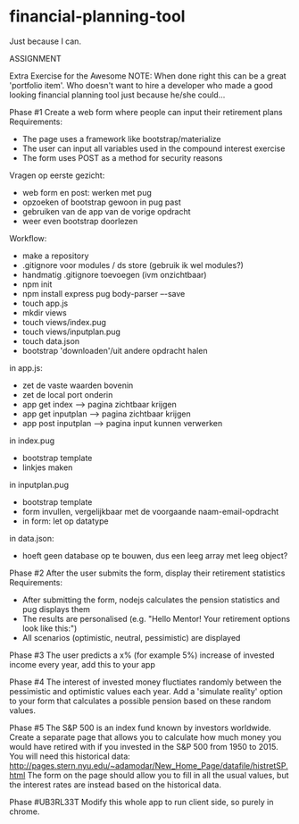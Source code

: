 # financial-planning-tool
Just because I can.

ASSIGNMENT

Extra Exercise for the Awesome
NOTE: When done right this can be a great 'portfolio item'. Who doesn't want to hire a developer who made a good looking financial planning tool just because he/she could...

Phase #1
Create a web form where people can input their retirement plans
Requirements:
* The page uses a framework like bootstrap/materialize
* The user can input all variables used in the compound interest exercise
* The form uses POST as a method for security reasons

Vragen op eerste gezicht:
- web form en post: werken met pug
- opzoeken of bootstrap gewoon in pug past
- gebruiken van de app van de vorige opdracht
- weer even bootstrap doorlezen

Workflow:
- make a repository
- .gitignore voor modules / ds store (gebruik ik wel modules?)
- handmatig .gitignore toevoegen (ivm onzichtbaar)
- npm init
- npm install express pug body-parser –-save
- touch app.js
- mkdir views
- touch views/index.pug
- touch views/inputplan.pug
- touch data.json
- bootstrap 'downloaden'/uit andere opdracht halen

in app.js:
- zet de vaste waarden bovenin
- zet de local port onderin
- app get index --> pagina zichtbaar krijgen
- app get inputplan --> pagina zichtbaar krijgen
- app post inputplan --> pagina input kunnen verwerken

in index.pug
- bootstrap template
- linkjes maken

in inputplan.pug
- bootstrap template
- form invullen, vergelijkbaar met de voorgaande naam-email-opdracht
- in form: let op datatype

in data.json:
- hoeft geen database op te bouwen, dus een leeg array met leeg object?


Phase #2
After the user submits the form, display their retirement statistics
Requirements:
* After submitting the form, nodejs calculates the pension statistics and pug displays them
* The results are personalised (e.g. "Hello Mentor! Your retirement options look like this:")
* All scenarios (optimistic, neutral, pessimistic) are displayed

Phase #3
The user predicts a x% (for example 5%) increase of invested income every year, add this to your app

Phase #4
The interest of invested money fluctiates randomly between the pessimistic and optimistic values each year. Add a 'simulate reality' option to your form that calculates a possible pension based on these random values.

Phase #5
The S&P 500 is an index fund known by investors worldwide. Create a separate page that allows you to calculate how much money you would have retired with if you invested in the S&P 500 from 1950 to 2015. You will need this historical data: http://pages.stern.nyu.edu/~adamodar/New_Home_Page/datafile/histretSP.html
The form on the page should allow you to fill in all the usual values, but the interest rates are instead based on the historical data.

Phase #UB3RL33T
Modify this whole app to run client side, so purely in chrome.
